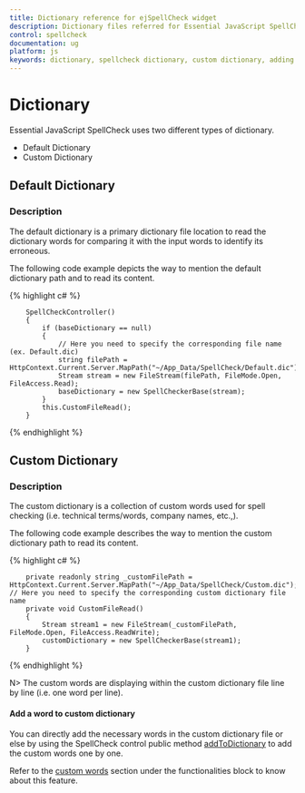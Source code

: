 ```yaml
---
title: Dictionary reference for ejSpellCheck widget
description: Dictionary files referred for Essential JavaScript SpellCheck control.
control: spellcheck
documentation: ug
platform: js
keywords: dictionary, spellcheck dictionary, custom dictionary, adding a word
---
```

# Dictionary

Essential JavaScript SpellCheck uses two different types of dictionary.

 * Default Dictionary 
 * Custom Dictionary

## Default Dictionary 

### Description

The default dictionary is a primary dictionary file location to read the dictionary words for comparing it with the input words to identify its erroneous. 

The following code example depicts the way to mention the default dictionary path and to read its content.

{% highlight c# %}

        SpellCheckController()
        {
            if (baseDictionary == null)
            {
                // Here you need to specify the corresponding file name (ex. Default.dic)
                string filePath = HttpContext.Current.Server.MapPath("~/App_Data/SpellCheck/Default.dic");
                Stream stream = new FileStream(filePath, FileMode.Open, FileAccess.Read);
                baseDictionary = new SpellCheckerBase(stream);
            }
            this.CustomFileRead();
        }

{% endhighlight %}

## Custom Dictionary 

### Description

The custom dictionary is a collection of custom words used for spell checking (i.e. technical terms/words, company names, etc.,). 

The following code example describes the way to mention the custom dictionary path to read its content.

{% highlight c# %}

        private readonly string _customFilePath = HttpContext.Current.Server.MapPath("~/App_Data/SpellCheck/Custom.dic"); // Here you need to specify the corresponding custom dictionary file name
        private void CustomFileRead()
        {
            Stream stream1 = new FileStream(_customFilePath, FileMode.Open, FileAccess.ReadWrite);
            customDictionary = new SpellCheckerBase(stream1);
        }

{% endhighlight %}

N> The custom words are displaying within the custom dictionary file line by line (i.e. one word per line). 

#### Add a word to custom dictionary

You can directly add the necessary words in the custom dictionary file or else by using the SpellCheck control public method [addToDictionary](/api/js/ejspellcheck#methods:addtodictionary) to add the custom words one by one.

Refer to the [custom words](js/spellcheck/functionalities#custom-words) section under the functionalities block to know about this feature.